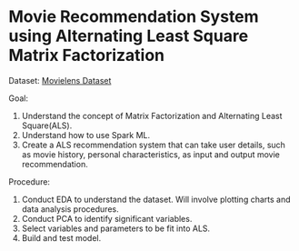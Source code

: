 # Movie Recommendation System using Alternating Least Square Matrix Factorization

Dataset: [Movielens Dataset](https://grouplens.org/datasets/movielens/latest/)

Goal: 
1. Understand the concept of Matrix Factorization and Alternating Least Square(ALS).
2. Understand how to use Spark ML.
3. Create a ALS recommendation system that can take user details, such as movie history, personal characteristics, as input and output movie recommendation.

Procedure:
1. Conduct EDA to understand the dataset. Will involve plotting charts and data analysis procedures.   
2. Conduct PCA to identify significant variables.
3. Select variables and parameters to be fit into ALS.
4. Build and test model.


